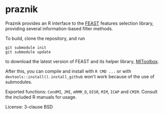 # praznik

Praznik provides an R interface to the [FEAST](https://github.com/Craigacp/FEAST) features selection library, providing several information-based filter methods.

To build, clone the repository, and run
```
git submodule init
git submodule update
```
to download the latest version of FEAST and its helper library, [MIToolbox](https://github.com/Craigacp/MIToolbox).

After this, you can compile and install with `R CMD ...` or with `devtools::install()`.
`install_github` won't work because of the use of submodules.

Exported functions: `CondMI`, `JMI`, `mRMR_D`, `DISR`, `MIM`, `ICAP` and `CMIM`.
Consult the included R manuals for usage.

License: 3-clause BSD
